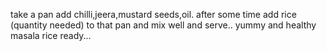 take a pan add chilli,jeera,mustard seeds,oil.
after some time add rice (quantity needed) to that pan and mix well and serve..
yummy and healthy masala rice ready...